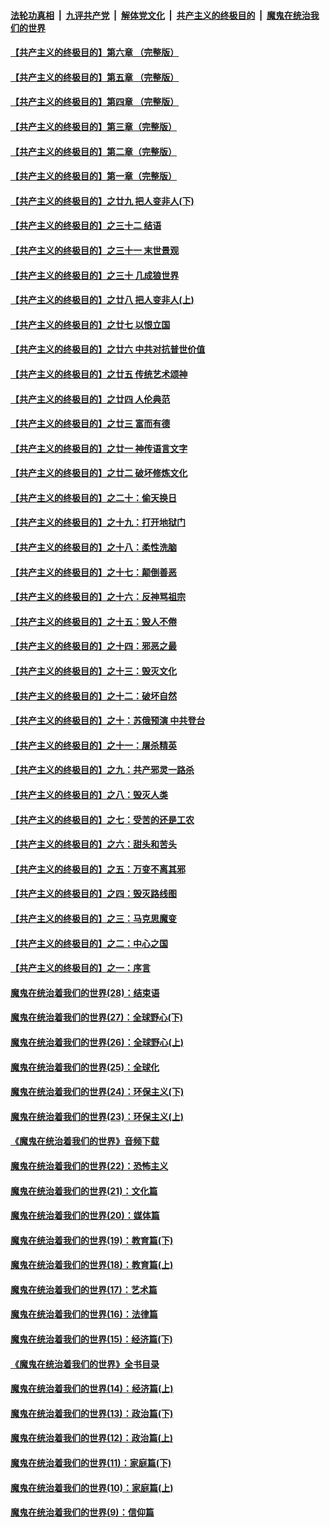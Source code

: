 ####  [法轮功真相](../../../../basic/blob/master/README.md?t=12050600) &nbsp;|&nbsp; [九评共产党](../../../../9ping.md/blob/master/README.md?t=12050600) &nbsp;|&nbsp; [解体党文化](../../../../jtdwh.md/blob/master/README.md?t=12050600)  &nbsp;|&nbsp; [共产主义的终极目的](../../../../gczydzjmd.md/blob/master/README.md?t=12050600) &nbsp;|&nbsp; [魔鬼在统治我们的世界](../../../../mgztzwmdsj.md/blob/master/README.md?t=12050600) 

#### [【共产主义的终极目的】第六章 （完整版）](../pages/nsc422/n11428913.md?t=12050600) 

#### [【共产主义的终极目的】第五章 （完整版）](../pages/nsc422/n11428912.md?t=12050600) 

#### [【共产主义的终极目的】第四章 （完整版）](../pages/nsc422/n11428907.md?t=12050600) 

#### [【共产主义的终极目的】第三章（完整版）](../pages/nsc422/n11428848.md?t=12050600) 

#### [【共产主义的终极目的】第二章（完整版）](../pages/nsc422/n11428831.md?t=12050600) 

#### [【共产主义的终极目的】第一章（完整版）](../pages/nsc422/n11417651.md?t=12050600) 

#### [【共产主义的终极目的】之廿九 把人变非人(下)](../pages/nsc422/n11344140.md?t=12050600) 

#### [【共产主义的终极目的】之三十二 结语](../pages/nsc422/n11360535.md?t=12050600) 

#### [【共产主义的终极目的】之三十一 末世景观](../pages/nsc422/n11351129.md?t=12050600) 

#### [【共产主义的终极目的】之三十 几成狼世界](../pages/nsc422/n11348280.md?t=12050600) 

#### [【共产主义的终极目的】之廿八 把人变非人(上)](../pages/nsc422/n11340492.md?t=12050600) 

#### [【共产主义的终极目的】之廿七 以恨立国](../pages/nsc422/n11336944.md?t=12050600) 

#### [【共产主义的终极目的】之廿六 中共对抗普世价值](../pages/nsc422/n11324785.md?t=12050600) 

#### [【共产主义的终极目的】之廿五 传统艺术颂神](../pages/nsc422/n11296396.md?t=12050600) 

#### [【共产主义的终极目的】之廿四 人伦典范](../pages/nsc422/n11296397.md?t=12050600) 

#### [【共产主义的终极目的】之廿三 富而有德](../pages/nsc422/n11283598.md?t=12050600) 

#### [【共产主义的终极目的】之廿一 神传语言文字](../pages/nsc422/n11263265.md?t=12050600) 

#### [【共产主义的终极目的】之廿二 破坏修炼文化](../pages/nsc422/n11245728.md?t=12050600) 

#### [【共产主义的终极目的】之二十：偷天换日](../pages/nsc422/n11238846.md?t=12050600) 

#### [【共产主义的终极目的】之十九：打开地狱门](../pages/nsc422/n11206376.md?t=12050600) 

#### [【共产主义的终极目的】之十八：柔性洗脑](../pages/nsc422/n11199994.md?t=12050600) 

#### [【共产主义的终极目的】之十七：颠倒善恶](../pages/nsc422/n11179782.md?t=12050600) 

#### [【共产主义的终极目的】之十六：反神骂祖宗](../pages/nsc422/n11166798.md?t=12050600) 

#### [【共产主义的终极目的】之十五：毁人不倦](../pages/nsc422/n11166792.md?t=12050600) 

#### [【共产主义的终极目的】之十四：邪恶之最](../pages/nsc422/n11150249.md?t=12050600) 

#### [【共产主义的终极目的】之十三：毁灭文化](../pages/nsc422/n11135227.md?t=12050600) 

#### [【共产主义的终极目的】之十二：破坏自然](../pages/nsc422/n11135214.md?t=12050600) 

#### [【共产主义的终极目的】之十：苏俄预演 中共登台](../pages/nsc422/n11118424.md?t=12050600) 

#### [【共产主义的终极目的】之十一：屠杀精英](../pages/nsc422/n11118442.md?t=12050600) 

#### [【共产主义的终极目的】之九：共产邪灵一路杀](../pages/nsc422/n11114139.md?t=12050600) 

#### [【共产主义的终极目的】之八：毁灭人类](../pages/nsc422/n11108503.md?t=12050600) 

#### [【共产主义的终极目的】之七：受苦的还是工农](../pages/nsc422/n11101809.md?t=12050600) 

#### [【共产主义的终极目的】之六：甜头和苦头](../pages/nsc422/n11096971.md?t=12050600) 

#### [【共产主义的终极目的】之五：万变不离其邪](../pages/nsc422/n11091285.md?t=12050600) 

#### [【共产主义的终极目的】之四：毁灭路线图](../pages/nsc422/n11086284.md?t=12050600) 

#### [【共产主义的终极目的】之三：马克思魔变](../pages/nsc422/n11061941.md?t=12050600) 

#### [【共产主义的终极目的】之二：中心之国](../pages/nsc422/n11047728.md?t=12050600) 

#### [【共产主义的终极目的】之一：序言](../pages/nsc422/n11086077.md?t=12050600) 

#### [魔鬼在统治着我们的世界(28)：结束语](../pages/nsc422/n10936246.md?t=12050600) 

#### [魔鬼在统治着我们的世界(27)：全球野心(下)](../pages/nsc422/n10928319.md?t=12050600) 

#### [魔鬼在统治着我们的世界(26)：全球野心(上)](../pages/nsc422/n10900318.md?t=12050600) 

#### [魔鬼在统治着我们的世界(25)：全球化](../pages/nsc422/n10788205.md?t=12050600) 

#### [魔鬼在统治着我们的世界(24)：环保主义(下)](../pages/nsc422/n10695307.md?t=12050600) 

#### [魔鬼在统治着我们的世界(23)：环保主义(上)](../pages/nsc422/n10688613.md?t=12050600) 

#### [《魔鬼在统治着我们的世界》音频下载](../pages/nsc422/n10635553.md?t=12050600) 

#### [魔鬼在统治着我们的世界(22)：恐怖主义](../pages/nsc422/n10614727.md?t=12050600) 

#### [魔鬼在统治着我们的世界(21)：文化篇](../pages/nsc422/n10597706.md?t=12050600) 

#### [魔鬼在统治着我们的世界(20)：媒体篇](../pages/nsc422/n10586579.md?t=12050600) 

#### [魔鬼在统治着我们的世界(19)：教育篇(下)](../pages/nsc422/n10564808.md?t=12050600) 

#### [魔鬼在统治着我们的世界(18)：教育篇(上)](../pages/nsc422/n10526970.md?t=12050600) 

#### [魔鬼在统治着我们的世界(17)：艺术篇](../pages/nsc422/n10499093.md?t=12050600) 

#### [魔鬼在统治着我们的世界(16)：法律篇](../pages/nsc422/n10485969.md?t=12050600) 

#### [魔鬼在统治着我们的世界(15)：经济篇(下)](../pages/nsc422/n10469975.md?t=12050600) 

#### [《魔鬼在统治着我们的世界》全书目录](../pages/nsc422/n10464261.md?t=12050600) 

#### [魔鬼在统治着我们的世界(14)：经济篇(上)](../pages/nsc422/n10457370.md?t=12050600) 

#### [魔鬼在统治着我们的世界(13)：政治篇(下)](../pages/nsc422/n10448270.md?t=12050600) 

#### [魔鬼在统治着我们的世界(12)：政治篇(上)](../pages/nsc422/n10444576.md?t=12050600) 

#### [魔鬼在统治着我们的世界(11)：家庭篇(下)](../pages/nsc422/n10440961.md?t=12050600) 

#### [魔鬼在统治着我们的世界(10)：家庭篇(上)](../pages/nsc422/n10435448.md?t=12050600) 

#### [魔鬼在统治着我们的世界(9)：信仰篇](../pages/nsc422/n10432159.md?t=12050600) 

